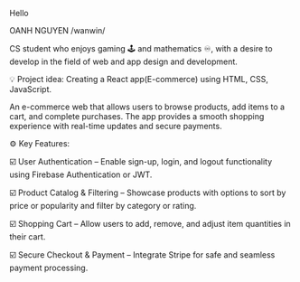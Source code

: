 Hello


OANH NGUYEN /wanwin/

CS student who enjoys gaming 🕹️ and mathematics ♾️, with a desire to develop in the field of web and app design and development.

💡 Project idea: Creating a React app(E-commerce) using HTML, CSS, JavaScript.

An e-commerce web that allows users to browse products, add items to a cart, and complete purchases. The app provides a smooth shopping experience with real-time updates and secure payments.

⚙️ Key Features:

☑️ User Authentication – Enable sign-up, login, and logout functionality using Firebase Authentication or JWT.

☑️ Product Catalog & Filtering – Showcase products with options to sort by price or popularity and filter by category or rating.

☑️ Shopping Cart – Allow users to add, remove, and adjust item quantities in their cart.

☑️ Secure Checkout & Payment – Integrate Stripe for safe and seamless payment processing.

